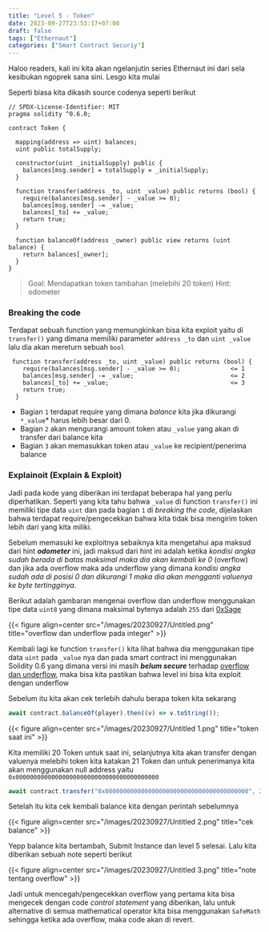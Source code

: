 ```yaml
---
title: "Level 5 - Token"
date: 2023-09-27T23:53:17+07:00
draft: false
tags: ["Ethernaut"]
categories: ["Smart Contract Securiy"]
---
```


Haloo readers, kali ini kita akan ngelanjutin series Ethernaut ini dari sela kesibukan ngoprek sana sini. Lesgo kita mulai

Seperti biasa kita dikasih source codenya seperti berikut

```solidity
// SPDX-License-Identifier: MIT
pragma solidity ^0.6.0;

contract Token {

  mapping(address => uint) balances;
  uint public totalSupply;

  constructor(uint _initialSupply) public {
    balances[msg.sender] = totalSupply = _initialSupply;
  }

  function transfer(address _to, uint _value) public returns (bool) {
    require(balances[msg.sender] - _value >= 0);
    balances[msg.sender] -= _value;
    balances[_to] += _value;
    return true;
  }

  function balanceOf(address _owner) public view returns (uint balance) {
    return balances[_owner];
  }
}
```

> Goal: Mendapatkan token tambahan (melebihi 20 token)
> Hint: odometer

### Breaking the code

Terdapat sebuah function yang memungkinkan bisa kita exploit yaitu di `transfer()` yang dimana memiliki parameter `address _to` dan `uint _value` lalu dia akan mereturn sebuah `bool`

```solidity
 function transfer(address _to, uint _value) public returns (bool) {
    require(balances[msg.sender] - _value >= 0);              <= 1
    balances[msg.sender] -= _value;                           <= 2
    balances[_to] += _value;                                  <= 3
    return true;
  }
```

- Bagian `1` terdapat require yang dimana _balance_ kita jika dikurangi `*_value`\* harus lebih besar dari 0.
- Bagian `2` akan mengurangi amount token atau `_value` yang akan di transfer dari balance kita
- Bagian `3` akan memasukkan token atau `_value` ke recipient/penerima balance

### Explainoit (Explain & Exploit)

Jadi pada kode yang diberikan ini terdapat beberapa hal yang perlu diperhatikan. Seperti yang kita tahu bahwa `_value` di function `transfer()` ini memiliki tipe data `uint` dan pada bagian `1` di _breaking the code_, dijelaskan bahwa terdapat require/pengecekkan bahwa kita tidak bisa mengirim token lebih dari yang kita miliki.

Sebelum memasuki ke exploitnya sebaiknya kita mengetahui apa maksud dari hint **_odometer_** ini, jadi maksud dari hint ini adalah ketika _kondisi angka sudah berada di batas maksimal maka dia akan kembali ke 0_ (overflow) dan jika ada overflow maka ada underflow yang dimana _kondisi angka sudah ada di posisi 0 dan dikurangi 1 maka dia akan mengganti valuenya ke byte tertingginya_.

Berikut adalah gambaran mengenai overflow dan underflow menggunakan tipe data `uint8` yang dimana maksimal bytenya adalah `255` dari [0xSage](https://medium.com/coinmonks/ethernaut-lvl-5-walkthrough-how-to-abuse-arithmetic-underflows-and-overflows-2c614fa86b74)

{{< figure align=center src="/images/20230927/Untitled.png" title="overflow dan underflow pada integer" >}}

Kembali lagi ke function `transfer()` kita lihat bahwa dia menggunakan tipe data `uint` pada `_value` nya dan pada smart contract ini menggunakan Solidity 0.6 yang dimana versi ini masih **_belum secure_** terhadap [overflow dan underflow](https://hackernoon.com/hack-solidity-integer-overflow-and-underflow), maka bisa kita pastikan bahwa level ini bisa kita exploit dengan underflow

Sebelum itu kita akan cek terlebih dahulu berapa token kita sekarang

```jsx
await contract.balanceOf(player).then((v) => v.toString());
```

{{< figure align=center src="/images/20230927/Untitled 1.png" title="token saat ini" >}}

Kita memiliki 20 Token untuk saat ini, selanjutnya kita akan transfer dengan valuenya melebihi token kita katakan 21 Token dan untuk penerimanya kita akan menggunakan null address yaitu `0x0000000000000000000000000000000000000000`

```jsx
await contract.transfer("0x0000000000000000000000000000000000000000", 21);
```

Setelah itu kita cek kembali balance kita dengan perintah sebelumnya

{{< figure align=center src="/images/20230927/Untitled 2.png" title="cek balance" >}}

Yepp balance kita bertambah, Submit Instance dan level 5 selesai. Lalu kita diberikan sebuah note seperti berikut

{{< figure align=center src="/images/20230927/Untitled 3.png" title="note tentang overflow" >}}

Jadi untuk mencegah/pengecekkan overflow yang pertama kita bisa mengecek dengan code _control statement_ yang diberikan, lalu untuk alternative di semua mathematical operator kita bisa menggunakan `SafeMath` sehingga ketika ada overflow, maka code akan di revert.
